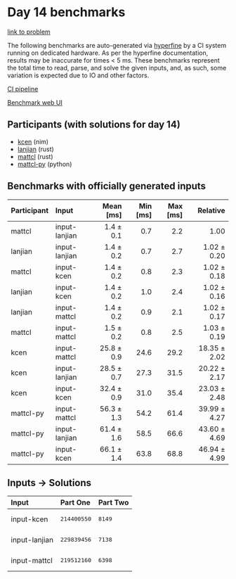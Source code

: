 # Day 14 benchmarks

[link to problem](https://adventofcode.com/2024/day/14)

The following benchmarks are auto-generated via
[hyperfine](https://github.com/sharkdp/hyperfine) by a CI system running on
dedicated hardware. As per the hyperfine documentation, results may be
inaccurate for times < 5 ms. These benchmarks represent the total time to read,
parse, and solve the given inputs, and, as such, some variation is expected due
to IO and other factors.

[CI pipeline](http://ci.papercode.net:8080/teams/main/pipelines/aoc2024)

[Benchmark web UI](https://aoc.ancalagon.black)


## Participants (with solutions for day 14)

- [kcen](https://github.com/kcen/aoc2024) (nim)
- [lanjian](https://github.com/lanjian/aoc-2024) (rust)
- [mattcl](https://github.com/mattcl/aoc2024) (rust)
- [mattcl-py](https://github.com/mattcl/aoc2024-py) (python)


## Benchmarks with officially generated inputs

| Participant | Input | Mean [ms] | Min [ms] | Max [ms] | Relative |
|:---|:---|---:|---:|---:|---:|
| mattcl | input-lanjian | 1.4 ± 0.1 | 0.7 | 2.2 | 1.00 |
| lanjian | input-lanjian | 1.4 ± 0.2 | 0.7 | 2.7 | 1.02 ± 0.20 |
| mattcl | input-kcen | 1.4 ± 0.2 | 0.8 | 2.3 | 1.02 ± 0.18 |
| lanjian | input-kcen | 1.4 ± 0.2 | 1.0 | 2.4 | 1.02 ± 0.16 |
| lanjian | input-mattcl | 1.4 ± 0.2 | 0.9 | 2.1 | 1.02 ± 0.17 |
| mattcl | input-mattcl | 1.5 ± 0.2 | 0.8 | 2.5 | 1.03 ± 0.19 |
| kcen | input-mattcl | 25.8 ± 0.9 | 24.6 | 29.2 | 18.35 ± 2.02 |
| kcen | input-lanjian | 28.5 ± 0.7 | 27.3 | 31.5 | 20.22 ± 2.17 |
| kcen | input-kcen | 32.4 ± 0.9 | 31.0 | 35.4 | 23.03 ± 2.48 |
| mattcl-py | input-mattcl | 56.3 ± 1.3 | 54.2 | 61.4 | 39.99 ± 4.27 |
| mattcl-py | input-lanjian | 61.4 ± 1.6 | 58.5 | 66.6 | 43.60 ± 4.69 |
| mattcl-py | input-kcen | 66.1 ± 1.4 | 63.8 | 68.8 | 46.94 ± 4.99 |


## Inputs -> Solutions

| Input | Part One | Part Two |
|:---|:---|:---|
|input-kcen|<pre>214400550</pre>|<pre>8149</pre>|
|input-lanjian|<pre>229839456</pre>|<pre>7138</pre>|
|input-mattcl|<pre>219512160</pre>|<pre>6398</pre>|